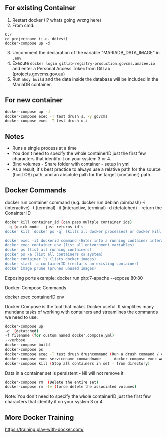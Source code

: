 ## For existing Container
1. Restart docker (!? whats going wrong here)
2. From cmd:
```
C:/
cd projectname (i.e. ddtest)
docker-compose up -d
```
3. Uncomment the declaration of the variable "MARIADB_DATA_IMAGE" in `.env`
4. Execute `docker login gitlab-registry-production.govcms.amazee.io` and enter a Personal Access Token from GitLab (projects.govcms.gov.au)
5. Run `ahoy build` and the data inside the database will be included in the MariaDB container.

## For new container
```bash
docker-compose up -d
docker-compose exec -T test drush si -y govcms
docker-compose exec -T test drush uli
```

## Notes
- Runs a single process at a time
- You don't need to specify the whole containerID just the first few characters that identify it on your system 3 or 4.
- Bind volumes - Share folder with container - setup in yml
- As a result, it's best practice to always use a relative path for the source (host OS) path, and an absolute path for the target (container) path. 

## Docker Commands
  docker run container command (e.g. docker run debian /bin/bash)
  -i (interactive)
  -t (terminal)
  -it (interactive, terminal)
  -d (detatched) - return the Conainter ID

```bash
docker kill container_id (can pass multple container ids)
- q (quick mode - just returns id's)
docker kill `docker ps -q` (kills all docker processes) or docker kill $(docker pd -q)

docker exec -it dockerid command (Enter into a running container interactivly i.e. docker exec -it 142 /bin/bash)
docker exec container env (list all enivornment variables)
docker ps (list all running containers)
pocker ps -a (list all containers on system)
docker container ls (lists docker images)
docker start -a containerID (restarts an existing container)
docker image prune (prunes unused images)
```

Exposing ports example:  docker run php:7-apache --expose 80:80

Docker-Compose Commands

docker exec containerID env

Docker Compose is the tool that makes Docker useful. It simplifies many mundane tasks of working with containers and streamlines the commands we need to use.

```bash
docker-compose up
-d  (detatched)
-f filename (for custom named docker.compose.yml)
--verbose
docker-compose build
docker-compose ps
docker-compose exec -T test drush drushcommand (Run a drush command / or Composer) - What does the T do?
docker-compose exec servicename commandname ---- docker-compose exec web /bin/bash
docker-compose kill (Stop all containers in set - from directory)
```
Data in a container set is persistent - kill will not remove it
```bash
docker-compose rm  (Delete the entire set)
docker-compose rm -fv (force delete the associated volumes)
```
Note: You don't need to specify the whole containerID just the first few characters that identify it on your system 3 or 4.

## More Docker Training
https://training.play-with-docker.com/
